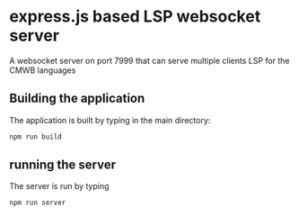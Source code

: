 # express.js based LSP websocket server

A websocket server on port 7999 that can serve multiple clients LSP for the CMWB languages

## Building the application

The application is built by typing in the main directory:

``` sh
npm run build
```

## running the server

The server is run by typing

``` sh
npm run server
```
